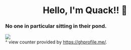 <h1 align="center">Hello, I'm Quack!! 👋</h1>
<h3 align="left">No one in particular sitting in their pond.</h3>

![](https://api.ghprofile.me/view?username=quaackk&style=flat-square&color=FFD700)
<br /> ^ view counter provided by https://ghprofile.me/.



<!--
**quaackk/quaackk** is a ✨ _special_ ✨ repository because its `README.md` (this file) appears on your GitHub profile.

Here are some ideas to get you started:

- 🔭 I’m currently working on ...
- 🌱 I’m currently learning ...
- 👯 I’m looking to collaborate on ...
- 🤔 I’m looking for help with ...
- 💬 Ask me about ...
- 📫 How to reach me: ...
- 😄 Pronouns: ...
- ⚡ Fun fact: ...
-->
